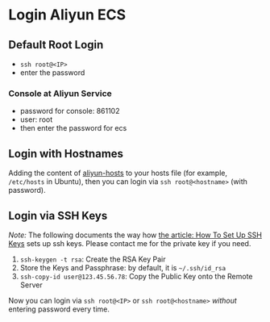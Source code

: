 # Login Aliyun ECS

## Default Root Login
- `ssh root@<IP>`
- enter the password

### Console at Aliyun Service
- password for console: 861102
- user: root
- then enter the password for ecs

## Login with Hostnames
Adding the content of [aliyun-hosts](https://github.com/hengxin/aliyun-projects/blob/master/aliyun-ecs/aliyun-hosts) to your hosts file (for example, `/etc/hosts` in Ubuntu), then you can login via `ssh root@<hostname>` (with password).

## Login via SSH Keys
*Note:* The following documents the way how [the article: How To Set Up SSH Keys](https://www.digitalocean.com/community/tutorials/how-to-set-up-ssh-keys--2) sets up ssh keys. 
Please contact me for the private key if you need.

1. `ssh-keygen -t rsa`: Create the RSA Key Pair
2. Store the Keys and Passphrase: by default, it is `~/.ssh/id_rsa`
3. `ssh-copy-id user@123.45.56.78`: Copy the Public Key onto the Remote Server

Now you can login via `ssh root@<IP>` or `ssh root@<hostname>` *without* entering password every time.
